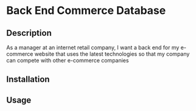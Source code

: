 # Back End Commerce Database

## Description

As a manager at an internet retail company, I want a back end for my e-commerce website that uses the latest technologies so that my company can compete with other e-commerce companies

## Installation

## Usage
